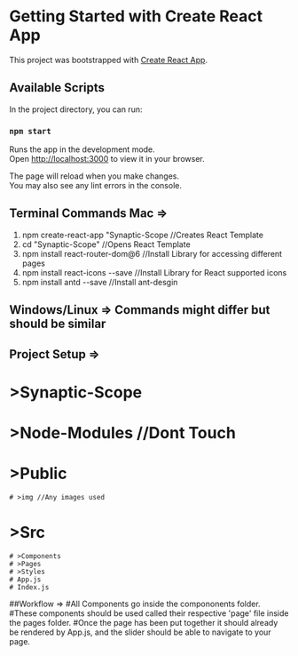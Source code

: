 # Getting Started with Create React App

This project was bootstrapped with [Create React App](https://github.com/facebook/create-react-app).

## Available Scripts

In the project directory, you can run:

### `npm start`

Runs the app in the development mode.\
Open [http://localhost:3000](http://localhost:3000) to view it in your browser.

The page will reload when you make changes.\
You may also see any lint errors in the console.

## Terminal Commands Mac =>
1. npm create-react-app "Synaptic-Scope //Creates React Template
2. cd "Synaptic-Scope" //Opens React Template
3. npm install react-router-dom@6 //Install Library for accessing different pages
4. npm install react-icons --save //Install Library for React supported icons
5. npm install antd --save //Install ant-desgin
   
## Windows/Linux => Commands might differ but should be similar

## Project Setup =>
# >Synaptic-Scope 
  # >Node-Modules //Dont Touch 
  # >Public 
    # >img //Any images used 
  # >Src 
    # >Components 
    # >Pages 
    # >Styles 
    # App.js 
    # Index.js
##Workflow =>
#All Components go inside the compononents folder.
#These components should be used called their respective 'page' file inside the pages folder.
#Once the page has been put together it should already be rendered by App.js, and the slider should be able to navigate to your page.


